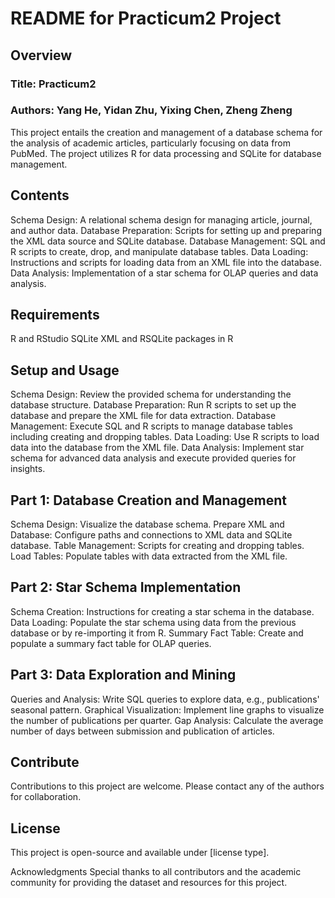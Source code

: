 # README for Practicum2 Project
## Overview
### Title: Practicum2
### Authors: Yang He, Yidan Zhu, Yixing Chen, Zheng Zheng

This project entails the creation and management of a database schema for the analysis of academic articles, particularly focusing on data from PubMed. The project utilizes R for data processing and SQLite for database management.

## Contents
Schema Design: A relational schema design for managing article, journal, and author data.
Database Preparation: Scripts for setting up and preparing the XML data source and SQLite database.
Database Management: SQL and R scripts to create, drop, and manipulate database tables.
Data Loading: Instructions and scripts for loading data from an XML file into the database.
Data Analysis: Implementation of a star schema for OLAP queries and data analysis.
## Requirements
R and RStudio
SQLite
XML and RSQLite packages in R
## Setup and Usage
Schema Design: Review the provided schema for understanding the database structure.
Database Preparation: Run R scripts to set up the database and prepare the XML file for data extraction.
Database Management: Execute SQL and R scripts to manage database tables including creating and dropping tables.
Data Loading: Use R scripts to load data into the database from the XML file.
Data Analysis: Implement star schema for advanced data analysis and execute provided queries for insights.

## Part 1: Database Creation and Management
Schema Design: Visualize the database schema.
Prepare XML and Database: Configure paths and connections to XML data and SQLite database.
Table Management: Scripts for creating and dropping tables.
Load Tables: Populate tables with data extracted from the XML file.
## Part 2: Star Schema Implementation
Schema Creation: Instructions for creating a star schema in the database.
Data Loading: Populate the star schema using data from the previous database or by re-importing it from R.
Summary Fact Table: Create and populate a summary fact table for OLAP queries.
## Part 3: Data Exploration and Mining
Queries and Analysis: Write SQL queries to explore data, e.g., publications' seasonal pattern.
Graphical Visualization: Implement line graphs to visualize the number of publications per quarter.
Gap Analysis: Calculate the average number of days between submission and publication of articles.
## Contribute
Contributions to this project are welcome. Please contact any of the authors for collaboration.

## License
This project is open-source and available under [license type].

Acknowledgments
Special thanks to all contributors and the academic community for providing the dataset and resources for this project.
